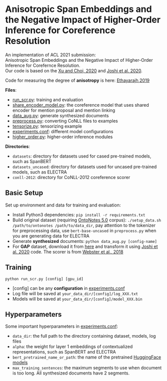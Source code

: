 Anisotropic Span Embeddings and the Negative Impact of Higher-Order Inference for Coreference Resolution
========

An implementation of ACL 2021 submission: \
Anisotropic Span Embeddings and the Negative Impact of Higher-Order Inference for Corefernce Resolution.\
Our code is based on the [Xu and Choi, 2020](https://github.com/emorynlp/coref-hoi) and [Joshi et al. 2020](https://github.com/mandarjoshi90/coref). 

Code for measuring the degree of **anisotropy** is here: [Ethayarajh,2019](https://github.com/kawine/contextual)


**Files**:
* [run_scr.py](run_scr.py): training and evaluation
* [share_encoder_model.py](share_encoder_model.py): the coreference model that uses shared encoder for mention proposal and mention linking
* [data_aug.py](data_aug.py): generate synthesized documents
* [preprocess.py](preprocess.py): converting CoNLL files to examples
* [tensorize.py](tensorize.py): tensorizing example
* [experiments.conf](experiments.conf): different model configurations
* [higher_order.py](higher_order.py): higher-order inference modules

**Directories**:
* `datasets`: directory for datasets used for cased pre-trained models, such as SpanBERT
* `datasets_uncased`: directory for datasets used for uncased pre-trained models, such as ELECTRA
* `conll-2012`: directory for CoNLL-2012 coreference scorer


## Basic Setup
Set up environment and data for training and evaluation:
* Install Python3 dependencies: `pip install -r requirements.txt`
* Build original dataset (requiring [OntoNotes 5.0](https://catalog.ldc.upenn.edu/LDC2013T19) corpus): `./setup_data.sh /path/to/ontonotes /path/to/data_dir`, 
  pay attention to the tokenizer for preprocessing data, use `bert-base-uncased` in `preprocess.py` when you are generating data for ELECTRA
* Generate **synthesized** documents: `python data_aug.py [config-name]`
* For **GAP** dataset, download it from [here](https://research.google/tools/datasets/gap-coreference/) and transform it using [Joshi et al. 2020](https://github.com/mandarjoshi90/coref) code. The scorer is from [Webster et al., 2018](https://github.com/google-research-datasets/gap-coreference)

## Training
`python run_scr.py [config] [gpu_id]`

* [config] can be any **configuration** in [experiments.conf](experiments.conf)
* Log file will be saved at `your_data_dir/[config]/log_XXX.txt`
* Models will be saved at `your_data_dir/[config]/model_XXX.bin`

## Hyperparameters
Some important hyperparameters in [experiments.conf](experiments.conf):
* `data_dir`: the full path to the directory containing dataset, models, log files
* `alpha`: the weight for layer 1 embeddings of contextualized representations, such as SpanBERT and ELECTRA
* `bert_pretrained_name_or_path`: the name of the pretrained [HuggingFace models](https://huggingface.co/models)
* `max_training_sentences`: the maximum segments to use when document is too long. All synthesized documents have 2 segments.

